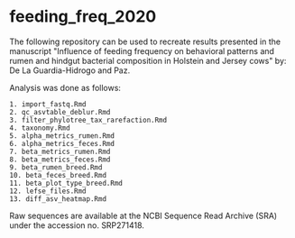 # feeding_freq_2020

The following repository can be used to recreate results presented in the manuscript 
"Influence of feeding frequency on behavioral patterns and rumen and hindgut bacterial composition 
in Holstein and Jersey cows" by: De La Guardia-Hidrogo and Paz. 

Analysis was done as follows: 
```
1. import_fastq.Rmd
2. qc_asvtable_deblur.Rmd
3. filter_phylotree_tax_rarefaction.Rmd
4. taxonomy.Rmd
5. alpha_metrics_rumen.Rmd
6. alpha_metrics_feces.Rmd
7. beta_metrics_rumen.Rmd
8. beta_metrics_feces.Rmd
9. beta_rumen_breed.Rmd
10. beta_feces_breed.Rmd
11. beta_plot_type_breed.Rmd
12. lefse_files.Rmd
13. diff_asv_heatmap.Rmd
```
Raw sequences are available at the NCBI Sequence Read Archive (SRA) under the accession no. SRP271418.
